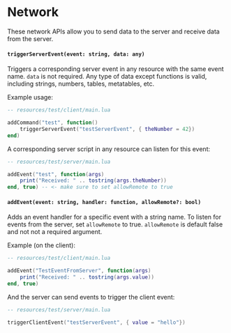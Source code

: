 # Network

These network APIs allow you to send data to the server and receive data from the server.

#### `triggerServerEvent(event: string, data: any)`

Triggers a corresponding server event in any resource with the same event name. `data` is not required. Any type of data except functions is valid, including strings, numbers, tables, metatables, etc.

Example usage:

```lua
-- resources/test/client/main.lua

addCommand("test", function()
    triggerServerEvent("testServerEvent", { theNumber = 42})
end)

```

A corresponding server script in any resource can listen for this event:
```lua
-- resources/test/server/main.lua

addEvent("test", function(args)
    print("Received: " .. tostring(args.theNumber))
end, true) -- <- make sure to set allowRemote to true
```


#### `addEvent(event: string, handler: function, allowRemote?: bool)`

Adds an event handler for a specific event with a string name. To listen for events from the server, set `allowRemote` to true. `allowRemote` is default false and not not a required argument.

Example (on the client):
```lua
-- resources/test/client/main.lua

addEvent("TestEventFromServer", function(args)
    print("Received: " .. tostring(args.value))
end, true)
```

And the server can send events to trigger the client event:
```lua
-- resources/test/server/main.lua

triggerClientEvent("testServerEvent", { value = "hello"})
```
